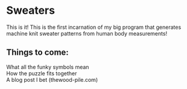 # Sweaters
This is it! This is the first incarnation of my big program that generates machine knit sweater patterns from human body measurements!

## Things to come:
  What all the funky symbols mean  
  How the puzzle fits together  
  A blog post I bet (thewood-pile.com)   
